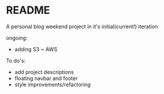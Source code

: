 # README

A personal blog weekend project in it's initial(current!) iteration

ongoing:
  - adding S3 ~ AWS

To do's:
  - add project descriptions
  - floating navbar and footer
  - style improvements/refactoring
